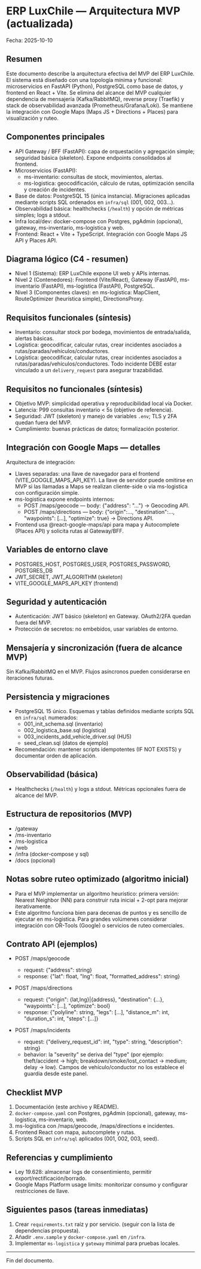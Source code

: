 # ERP LuxChile — Arquitectura MVP (actualizada)

Fecha: 2025-10-10

Resumen
-------
Este documento describe la arquitectura efectiva del MVP del ERP LuxChile. El sistema está diseñado con una topología mínima y funcional: microservicios en FastAPI (Python), PostgreSQL como base de datos, y frontend en React + Vite. Se elimina del alcance del MVP cualquier dependencia de mensajería (Kafka/RabbitMQ), reverse proxy (Traefik) y stack de observabilidad avanzada (Prometheus/Grafana/Loki). Se mantiene la integración con Google Maps (Maps JS + Directions + Places) para visualización y ruteo.

Componentes principales
----------------------
- API Gateway / BFF (FastAPI): capa de orquestación y agregación simple; seguridad básica (skeleton). Expone endpoints consolidados al frontend.
- Microservicios (FastAPI):
  - ms-inventario: consultas de stock, movimientos, alertas.
  - ms-logistica: geocodificación, cálculo de rutas, optimización sencilla y creación de incidentes.
- Base de datos: PostgreSQL 15 (única instancia). Migraciones aplicadas mediante scripts SQL ordenados en `infra/sql` (001, 002, 003…).
- Observabilidad básica: healthchecks (`/health`) y opción de métricas simples; logs a stdout.
- Infra local/dev: docker-compose con Postgres, pgAdmin (opcional), gateway, ms-inventario, ms-logistica y web.
- Frontend: React + Vite + TypeScript. Integración con Google Maps JS API y Places API.

Diagrama lógico (C4 - resumen)
-----------------------------
- Nivel 1 (Sistema): ERP LuxChile expone UI web y APIs internas.
- Nivel 2 (Contenedores): Frontend (Vite/React), Gateway (FastAPI), ms-inventario (FastAPI), ms-logistica (FastAPI), PostgreSQL.
- Nivel 3 (Componentes claves): en ms-logistica: MapClient, RouteOptimizer (heurística simple), DirectionsProxy.

Requisitos funcionales (síntesis)
--------------------------------
- Inventario: consultar stock por bodega, movimientos de entrada/salida, alertas básicas.
- Logística: geocodificar, calcular rutas, crear incidentes asociados a rutas/paradas/vehículos/conductores.
 - Logística: geocodificar, calcular rutas, crear incidentes asociados a rutas/paradas/vehículos/conductores. Todo incidente DEBE estar vinculado a un `delivery_request` para asegurar trazabilidad.

Requisitos no funcionales (síntesis)
-----------------------------------
- Objetivo MVP: simplicidad operativa y reproducibilidad local vía Docker.
- Latencia: P99 consultas inventario < 5s (objetivo de referencia).
- Seguridad: JWT (skeleton) y manejo de variables `.env`; TLS y 2FA quedan fuera del MVP.
- Cumplimiento: buenas prácticas de datos; formalización posterior.

Integración con Google Maps — detalles
-------------------------------------
Arquitectura de integración:
- Llaves separadas: una llave de navegador para el frontend (VITE_GOOGLE_MAPS_API_KEY). La llave de servidor puede omitirse en MVP si las llamadas a Maps se realizan cliente-side o via ms-logistica con configuración simple.
- ms-logistica expone endpoints internos:
  - POST /maps/geocode — body: {"address": "..."} → Geocoding API.
  - POST /maps/directions — body: {"origin":..., "destination":..., "waypoints": [...], "optimize": true} → Directions API.
- Frontend usa @react-google-maps/api para mapa y Autocomplete (Places API) y solicita rutas al Gateway/BFF.

Variables de entorno clave
--------------------------
- POSTGRES_HOST, POSTGRES_USER, POSTGRES_PASSWORD, POSTGRES_DB
- JWT_SECRET, JWT_ALGORITHM (skeleton)
- VITE_GOOGLE_MAPS_API_KEY (frontend)

Seguridad y autenticación
-------------------------
- Autenticación: JWT básico (skeleton) en Gateway. OAuth2/2FA quedan fuera del MVP.
- Protección de secretos: no embebidos, usar variables de entorno.

Mensajería y sincronización (fuera de alcance MVP)
-------------------------------------------------
Sin Kafka/RabbitMQ en el MVP. Flujos asíncronos pueden considerarse en iteraciones futuras.

Persistencia y migraciones
--------------------------
- PostgreSQL 15 único. Esquemas y tablas definidos mediante scripts SQL en `infra/sql` numerados:
  - 001_init_schema.sql (inventario)
  - 002_logistica_base.sql (logística)
  - 003_incidents_add_vehicle_driver.sql (HU5)
  - seed_clean.sql (datos de ejemplo)
- Recomendación: mantener scripts idempotentes (IF NOT EXISTS) y documentar orden de aplicación.

Observabilidad (básica)
----------------------
- Healthchecks (`/health`) y logs a stdout. Métricas opcionales fuera de alcance del MVP.

Estructura de repositorios (MVP)
-------------------------------
- /gateway
- /ms-inventario
- /ms-logistica
- /web
- /infra (docker-compose y sql)
- /docs (opcional)

Notas sobre ruteo optimizado (algoritmo inicial)
-----------------------------------------------
- Para el MVP implementar un algoritmo heurístico: primera versión: Nearest Neighbor (NN) para construir ruta inicial + 2-opt para mejorar iterativamente.
- Este algoritmo funciona bien para decenas de puntos y es sencillo de ejecutar en ms-logistica. Para grandes volúmenes considerar integración con OR-Tools (Google) o servicios de ruteo comerciales.

Contrato API (ejemplos)
----------------------
- POST /maps/geocode
  - request: {"address": string}
  - response: {"lat": float, "lng": float, "formatted_address": string}

- POST /maps/directions
  - request: {"origin": {lat,lng}|{address}, "destination": {...}, "waypoints": [...], "optimize": bool}
  - response: {"polyline": string, "legs": [...], "distance_m": int, "duration_s": int, "steps": [...]} 

- POST /maps/incidents
  - request: {"delivery_request_id": int, "type": string, "description": string}
  - behavior: la "severity" se deriva del "type" (por ejemplo: theft/accident → high; breakdown/smoke/lost_contact → medium; delay → low). Campos de vehículo/conductor no los establece el guardia desde este panel.

Checklist MVP
-------------
1. Documentación (este archivo y README).
2. `docker-compose.yaml` con Postgres, pgAdmin (opcional), gateway, ms-logistica, ms-inventario, web.
3. ms-logistica con /maps/geocode, /maps/directions e incidentes.
4. Frontend React con mapa, autocomplete y rutas.
5. Scripts SQL en `infra/sql` aplicados (001, 002, 003, seed).

Referencias y cumplimiento
-------------------------
- Ley 19.628: almacenar logs de consentimiento, permitir export/rectificación/borrado.
- Google Maps Platform usage limits: monitorizar consumo y configurar restricciones de llave.

Siguientes pasos (tareas inmediatas)
-----------------------------------
1. Crear `requirements.txt` raíz y por servicio. (seguir con la lista de dependencias propuesta).
2. Añadir `.env.sample` y `docker-compose.yaml` en `/infra`.
3. Implementar `ms-logistica` y `gateway` minimal para pruebas locales.

---
Fin del documento.
